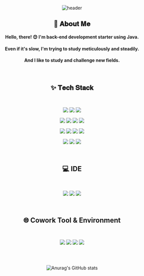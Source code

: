 
<div align="center">

![header](https://capsule-render.vercel.app/api?type=waving&height=200&color=0:A2E9FF,100:FFD2D7&text=Miseon%20Impossible&fontColor=ffffff&fontSize=50&fontAlignY=40)

## 💬 𝐀𝐛𝐨𝐮𝐭 𝐌𝐞
#### Hello, there! 😊 I'm back-end development starter using Java.
#### Even if it's slow, I'm trying to study meticulously and steadily.
#### And I like to study and challenge new fields.

<br/>

## ✨ 𝐓𝐞𝐜𝐡 𝐒𝐭𝐚𝐜𝐤
<br/>
<p>
  <img src="https://img.shields.io/badge/Java-007396?style=for-the-badge&logo=Java&logoColor=white"/>
  <img src="https://img.shields.io/badge/c++-00599C?style=for-the-badge&logo=c%2B%2B&logoColor=white">
  <img src="https://img.shields.io/badge/python-3776AB?style=for-the-badge&logo=python&logoColor=white">
</p>

<p>
  <img src="https://img.shields.io/badge/html5-E34F26?style=for-the-badge&logo=html5&logoColor=white"> 
  <img src="https://img.shields.io/badge/css-1572B6?style=for-the-badge&logo=css3&logoColor=white"> 
  <img src="https://img.shields.io/badge/javascript-F7DF1E?style=for-the-badge&logo=javascript&logoColor=black"> 
  <img src="https://img.shields.io/badge/jquery-0769AD?style=for-the-badge&logo=jquery&logoColor=white">
</p>

<p>
  <img src="https://img.shields.io/badge/spring-6DB33F?style=for-the-badge&logo=spring&logoColor=white"> 
  <img src="https://img.shields.io/badge/react-61DAFB?style=for-the-badge&logo=react&logoColor=black">
  <img src="https://img.shields.io/badge/Node.js-339933?style=for-the-badge&logo=Node.js&logoColor=white">
  <img src="https://img.shields.io/badge/bootstrap-7952B3?style=for-the-badge&logo=bootstrap&logoColor=white">
</p>
  
<p>
  <img src="https://img.shields.io/badge/oracle-F80000?style=for-the-badge&logo=oracle&logoColor=white"> 
  <img src="https://img.shields.io/badge/apache tomcat-F8DC75?style=for-the-badge&logo=apachetomcat&logoColor=white">
  <img src="https://img.shields.io/badge/Apach Maven-C71A36?style=for-the-badge&logo=Apache Maven&logoColor=white">
</p>

<br/>

## 💻 IDE
<br/>
<p>
  <img src="https://img.shields.io/badge/Eclipse IDE-2C2255?style=for-the-badge&logo=Eclipse IDE&logoColor=white">
  <img src="https://img.shields.io/badge/Visual Studio Code-007ACC?style=for-the-badge&logo=Visual Studio Code&logoColor=white">
  <img src="https://img.shields.io/badge/IntelliJ IDEA-000000?style=for-the-badge&logo=IntelliJ IDEA&logoColor=white">
</p>

<br/>
  
## 🌐 Cowork Tool & Environment
<br/>
<p>
  <img src="https://img.shields.io/badge/github-181717?style=for-the-badge&logo=github&logoColor=white">
  <img src="https://img.shields.io/badge/git-F05032?style=for-the-badge&logo=git&logoColor=white">
  <img src="https://img.shields.io/badge/Notion-000000?style=for-the-badge&logo=Notion&logoColor=white">
  <img src="https://img.shields.io/badge/Windows-0078D6?style=for-the-badge&logo=Windows&logoColor=white">
</p>


## 
<br/>

<p>

![Anurag's GitHub stats](https://github-readme-stats.vercel.app/api?username=miseon-park&show_icons=true)
  
</p> 


</div>
